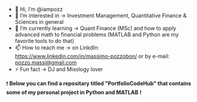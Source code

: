 - 👋 Hi, I’m @iampozz
- 👀 I’m interested in -> Investment Management, Quantitative Finance & Sciences in general
- 🌱 I’m currently learning -> Quant Finance (MSc) and how to apply advanced math to financial problems (MATLAB and Python are my favorite tools to do that)
- 📫 How to reach me -> on LinkdIn: https://www.linkedin.com/in/massimo-pozzobon/ or by e-mail: pozzo.massi@gmail.com
- ⚡ Fun fact -> DJ and Mixology lover

:exclamation: **Below you can find a repositary titled "PortfolioCodeHub" that contains some of my personal project in Python and MATLAB** :exclamation:
